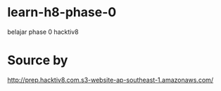 # learn-h8-phase-0
belajar phase 0 hacktiv8

# Source by
http://prep.hacktiv8.com.s3-website-ap-southeast-1.amazonaws.com/
